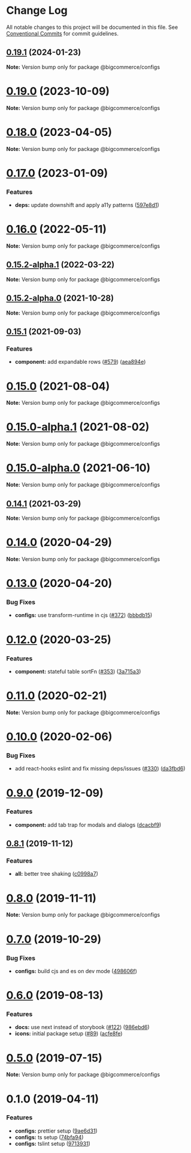 # Change Log

All notable changes to this project will be documented in this file.
See [Conventional Commits](https://conventionalcommits.org) for commit guidelines.

## [0.19.1](https://github.com/chanceaclark/big-design/compare/@bigcommerce/configs@0.19.0...@bigcommerce/configs@0.19.1) (2024-01-23)

**Note:** Version bump only for package @bigcommerce/configs





# [0.19.0](https://github.com/deini/big-design/compare/@bigcommerce/configs@0.18.0...@bigcommerce/configs@0.19.0) (2023-10-09)

**Note:** Version bump only for package @bigcommerce/configs





# [0.18.0](https://github.com/deini/big-design/compare/@bigcommerce/configs@0.17.0...@bigcommerce/configs@0.18.0) (2023-04-05)

**Note:** Version bump only for package @bigcommerce/configs





# [0.17.0](https://github.com/chanceaclark/big-design/compare/@bigcommerce/configs@0.16.0...@bigcommerce/configs@0.17.0) (2023-01-09)


### Features

* **deps:** update downshift and apply a11y patterns ([597e8d1](https://github.com/chanceaclark/big-design/commit/597e8d173c140e7561f84af7037c9808cc53083b))





# [0.16.0](https://github.com/chanceaclark/big-design/compare/@bigcommerce/configs@0.15.2-alpha.1...@bigcommerce/configs@0.16.0) (2022-05-11)

**Note:** Version bump only for package @bigcommerce/configs





## [0.15.2-alpha.1](https://github.com/rtalvarez/big-design/compare/@bigcommerce/configs@0.15.2-alpha.0...@bigcommerce/configs@0.15.2-alpha.1) (2022-03-22)

**Note:** Version bump only for package @bigcommerce/configs





## [0.15.2-alpha.0](https://github.com/rtalvarez/big-design/compare/@bigcommerce/configs@0.15.1...@bigcommerce/configs@0.15.2-alpha.0) (2021-10-28)

**Note:** Version bump only for package @bigcommerce/configs





## [0.15.1](https://github.com/chanceaclark/big-design/compare/@bigcommerce/configs@0.15.0...@bigcommerce/configs@0.15.1) (2021-09-03)


### Features

* **component:** add expandable rows ([#579](https://github.com/chanceaclark/big-design/issues/579)) ([aea894e](https://github.com/chanceaclark/big-design/commit/aea894e9890138305ec298293c26c73c5a5e0463))





# [0.15.0](https://github.com/chanceaclark/big-design/compare/@bigcommerce/configs@0.15.0-alpha.1...@bigcommerce/configs@0.15.0) (2021-08-04)

**Note:** Version bump only for package @bigcommerce/configs





# [0.15.0-alpha.1](https://github.com/chanceaclark/big-design/compare/@bigcommerce/configs@0.15.0-alpha.0...@bigcommerce/configs@0.15.0-alpha.1) (2021-08-02)

**Note:** Version bump only for package @bigcommerce/configs





# [0.15.0-alpha.0](https://github.com/chanceaclark/big-design/compare/@bigcommerce/configs@0.14.1...@bigcommerce/configs@0.15.0-alpha.0) (2021-06-10)

**Note:** Version bump only for package @bigcommerce/configs





## [0.14.1](https://github.com/chanceaclark/big-design/compare/@bigcommerce/configs@0.14.0...@bigcommerce/configs@0.14.1) (2021-03-29)

**Note:** Version bump only for package @bigcommerce/configs





# [0.14.0](https://github.com/deini/big-design/compare/@bigcommerce/configs@0.13.0...@bigcommerce/configs@0.14.0) (2020-04-29)

**Note:** Version bump only for package @bigcommerce/configs





# [0.13.0](https://github.com/deini/big-design/compare/@bigcommerce/configs@0.12.0...@bigcommerce/configs@0.13.0) (2020-04-20)


### Bug Fixes

* **configs:** use transform-runtime in cjs ([#372](https://github.com/deini/big-design/issues/372)) ([bbbdb15](https://github.com/deini/big-design/commit/bbbdb158e892ee34ad60b0b1485d0ca83e2b7ba9))





# [0.12.0](https://github.com/deini/big-design/compare/@bigcommerce/configs@0.11.0...@bigcommerce/configs@0.12.0) (2020-03-25)


### Features

* **component:** stateful table sortFn ([#353](https://github.com/deini/big-design/issues/353)) ([3a715a3](https://github.com/deini/big-design/commit/3a715a3b4585ca6a620447d27f645dcedb51fc59))





# [0.11.0](https://github.com/chanceaclark/big-design/compare/@bigcommerce/configs@0.10.0...@bigcommerce/configs@0.11.0) (2020-02-21)

**Note:** Version bump only for package @bigcommerce/configs





# [0.10.0](https://github.com/chanceaclark/big-design/compare/@bigcommerce/configs@0.9.0...@bigcommerce/configs@0.10.0) (2020-02-06)


### Bug Fixes

* add react-hooks eslint and fix missing deps/issues ([#330](https://github.com/chanceaclark/big-design/issues/330)) ([da3fbd6](https://github.com/chanceaclark/big-design/commit/da3fbd68181e98e43a95de7fce9956be91afc9b8))





# [0.9.0](https://github.com/deini/big-design/compare/@bigcommerce/configs@0.8.1...@bigcommerce/configs@0.9.0) (2019-12-09)


### Features

* **component:** add tab trap for modals and dialogs ([dcacbf9](https://github.com/deini/big-design/commit/dcacbf96a38bef1134e2a8dcbd986f6362e0e2b7))





## [0.8.1](https://github.com/chanceaclark/big-design/compare/@bigcommerce/configs@0.8.0...@bigcommerce/configs@0.8.1) (2019-11-12)


### Features

* **all:** better tree shaking ([c0998a7](https://github.com/chanceaclark/big-design/commit/c0998a7))





# [0.8.0](https://github.com/deini/big-design/compare/@bigcommerce/configs@0.7.0...@bigcommerce/configs@0.8.0) (2019-11-11)

**Note:** Version bump only for package @bigcommerce/configs





# [0.7.0](https://github.com/chanceaclark/big-design/compare/@bigcommerce/configs@0.6.0...@bigcommerce/configs@0.7.0) (2019-10-29)


### Bug Fixes

* **configs:** build cjs and es on dev mode ([498606f](https://github.com/chanceaclark/big-design/commit/498606f))





# [0.6.0](https://github.com/deini/big-design/compare/@bigcommerce/configs@0.5.0...@bigcommerce/configs@0.6.0) (2019-08-13)


### Features

* **docs:** use next instead of storybook ([#122](https://github.com/deini/big-design/issues/122)) ([986ebd6](https://github.com/deini/big-design/commit/986ebd6))
* **icons:** initial package setup ([#89](https://github.com/deini/big-design/issues/89)) ([acfe8fe](https://github.com/deini/big-design/commit/acfe8fe))





# [0.5.0](https://github.com/deini/big-design/compare/@bigcommerce/configs@0.1.0...@bigcommerce/configs@0.5.0) (2019-07-15)

**Note:** Version bump only for package @bigcommerce/configs





# 0.1.0 (2019-04-11)


### Features

* **configs:** prettier setup ([9ae6d31](https://github.com/deini/big-design/commit/9ae6d31))
* **configs:** ts setup ([74bfa94](https://github.com/deini/big-design/commit/74bfa94))
* **configs:** tslint setup ([9713931](https://github.com/deini/big-design/commit/9713931))
